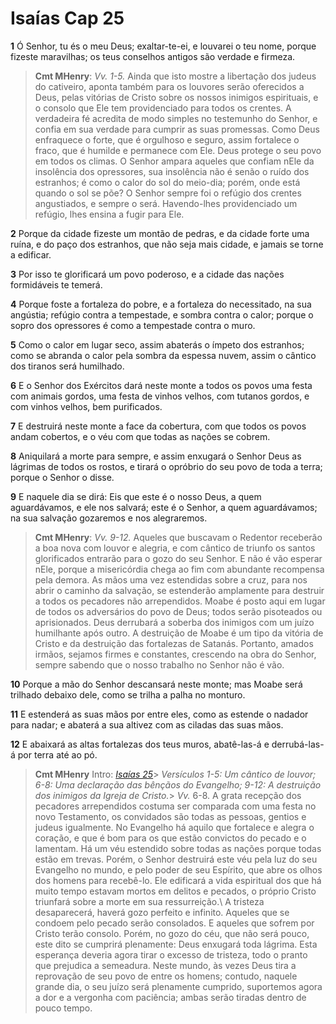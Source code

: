 # Isaías Cap 25

**1** 	Ó Senhor, tu és o meu Deus; exaltar-te-ei, e louvarei o teu nome, porque fizeste maravilhas; os teus conselhos antigos são verdade e firmeza.

> **Cmt MHenry**: *Vv. 1-5.* Ainda que isto mostre a libertação dos judeus do cativeiro, aponta também para os louvores serão oferecidos a Deus, pelas vitórias de Cristo sobre os nossos inimigos espirituais, e o consolo que Ele tem providenciado para todos os crentes. A verdadeira fé acredita de modo simples no testemunho do Senhor, e confia em sua verdade para cumprir as suas promessas. Como Deus enfraquece o forte, que é orgulhoso e seguro, assim fortalece o fraco, que é humilde e permanece com Ele. Deus protege o seu povo em todos os climas. O Senhor ampara aqueles que confiam nEle da insolência dos opressores, sua insolência não é senão o ruído dos estranhos; é como o calor do sol do meio-dia; porém, onde está quando o sol se põe? O Senhor sempre foi o refúgio dos crentes angustiados, e sempre o será. Havendo-lhes providenciado um refúgio, lhes ensina a fugir para Ele.

**2** 	Porque da cidade fizeste um montão de pedras, e da cidade forte uma ruína, e do paço dos estranhos, que não seja mais cidade, e jamais se torne a edificar.

**3** 	Por isso te glorificará um povo poderoso, e a cidade das nações formidáveis te temerá.

**4** 	Porque foste a fortaleza do pobre, e a fortaleza do necessitado, na sua angústia; refúgio contra a tempestade, e sombra contra o calor; porque o sopro dos opressores é como a tempestade contra o muro.

**5** 	Como o calor em lugar seco, assim abaterás o ímpeto dos estranhos; como se abranda o calor pela sombra da espessa nuvem, assim o cântico dos tiranos será humilhado.

**6** 	E o Senhor dos Exércitos dará neste monte a todos os povos uma festa com animais gordos, uma festa de vinhos velhos, com tutanos gordos, e com vinhos velhos, bem purificados.

**7** 	E destruirá neste monte a face da cobertura, com que todos os povos andam cobertos, e o véu com que todas as nações se cobrem.

**8** 	Aniquilará a morte para sempre, e assim enxugará o Senhor Deus as lágrimas de todos os rostos, e tirará o opróbrio do seu povo de toda a terra; porque o Senhor o disse.

**9** 	E naquele dia se dirá: Eis que este é o nosso Deus, a quem aguardávamos, e ele nos salvará; este é o Senhor, a quem aguardávamos; na sua salvação gozaremos e nos alegraremos.

> **Cmt MHenry**: *Vv. 9-12.* Aqueles que buscavam o Redentor receberão a boa nova com louvor e alegria, e com cântico de triunfo os santos glorificados entrarão para o gozo do seu Senhor. E não é vão esperar nEle, porque a misericórdia chega ao fim com abundante recompensa pela demora. As mãos uma vez estendidas sobre a cruz, para nos abrir o caminho da salvação, se estenderão amplamente para destruir a todos os pecadores não arrependidos. Moabe é posto aqui em lugar de todos os adversários do povo de Deus; todos serão pisoteados ou aprisionados. Deus derrubará a soberba dos inimigos com um juízo humilhante após outro. A destruição de Moabe é um tipo da vitória de Cristo e da destruição das fortalezas de Satanás. Portanto, amados irmãos, sejamos firmes e constantes, crescendo na obra do Senhor, sempre sabendo que o nosso trabalho no Senhor não é vão.

**10** 	Porque a mão do Senhor descansará neste monte; mas Moabe será trilhado debaixo dele, como se trilha a palha no monturo.

**11** 	E estenderá as suas mãos por entre eles, como as estende o nadador para nadar; e abaterá a sua altivez com as ciladas das suas mãos.

**12** 	E abaixará as altas fortalezas dos teus muros, abatê-las-á e derrubá-las-á por terra até ao pó.


> **Cmt MHenry** Intro: *[Isaías 25](../23A-Is/25.md#0)*> *Versículos 1-5: Um cântico de louvor; 6-8: Uma declaração das bênçãos do Evangelho; 9-12: A destruição dos inimigos da Igreja de Cristo.*> *Vv.* 6-8. A grata recepção dos pecadores arrependidos costuma ser comparada com uma festa no novo Testamento, os convidados são todas as pessoas, gentios e judeus igualmente. No Evangelho há aquilo que fortalece e alegra o coração, e que é bom para os que estão convictos do pecado e o lamentam. Há um véu estendido sobre todas as nações porque todas estão em trevas. Porém, o Senhor destruirá este véu pela luz do seu Evangelho no mundo, e pelo poder de seu Espírito, que abre os olhos dos homens para recebê-lo. Ele edificará a vida espiritual dos que há muito tempo estavam mortos em delitos e pecados, o próprio Cristo triunfará sobre a morte em sua ressurreição.\ A tristeza desaparecerá, haverá gozo perfeito e infinito. Aqueles que se condoem pelo pecado serão consolados. E aqueles que sofrem por Cristo terão consolo. Porém, no gozo do céu, que não será pouco, este dito se cumprirá plenamente: Deus enxugará toda lágrima. Esta esperança deveria agora tirar o excesso de tristeza, todo o pranto que prejudica a semeadura. Neste mundo, às vezes Deus tira a reprovação de seu povo de entre os homens; contudo, naquele grande dia, o seu juízo será plenamente cumprido, suportemos agora a dor e a vergonha com paciência; ambas serão tiradas dentro de pouco tempo.